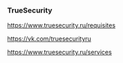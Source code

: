 ### TrueSecurity

https://www.truesecurity.ru/requisites

https://vk.com/truesecurityru

https://www.truesecurity.ru/services

